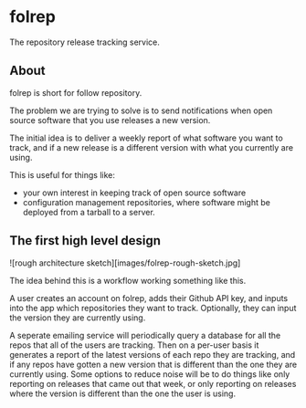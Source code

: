 # folrep

The repository release tracking service.

## About

folrep is short for follow repository.

The problem we are trying to solve is to send notifications when open source software that you use releases a new version.

The initial idea is to deliver a weekly report of what software you want to track, and if a new release is a different version with what you currently are using.

This is useful for things like:

* your own interest in keeping track of open source software
* configuration management repositories, where software might be deployed from a tarball to a server.

## The first high level design

![rough architecture sketch][images/folrep-rough-sketch.jpg]

The idea behind this is a workflow working something like this.

A user creates an account on folrep, adds their Github API key, and inputs into the app which repositories they want to track. Optionally, they can input the version they are currently using.

A seperate emailing service will periodically query a database for all the repos that all of the users are tracking. Then on a per-user basis it generates a report of the latest versions of each repo they are tracking, and if any repos have gotten a new version that is different than the one they are currently using. Some options to reduce noise will be to do things like only reporting on releases that came out that week, or only reporting on releases where the version is different than the one the user is using.


